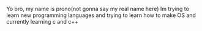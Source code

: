 Yo bro, my name is prono(not gonna say my real name here)
Im trying to learn new programming languages and trying to learn how to make OS and currently learning c and c++
